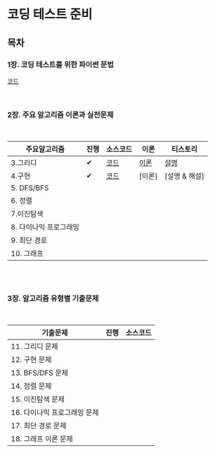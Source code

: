 # 코딩 테스트 준비

## 목차

### **1장. 코딩 테스트를 위한 파이썬 문법**

[코드](https://github.com/0meeee/for_coding_test/tree/main/ch1.%ED%8C%8C%EC%9D%B4%EC%8D%AC%EB%AC%B8%EB%B2%95)

</br>


### **2장. 주요 알고리즘 이론과 실전문제**

</br>

| 주요알고리즘     | 진행|  소스코드   |  이론    |  티스토리  |
| ---- | ---- | ---- | ---- | ---- |
|   3.그리디   | ✔  |  [코드](https://github.com/0meeee/for_coding_test/tree/main/ch2.%EC%A3%BC%EC%9A%94%EC%95%8C%EA%B3%A0%EB%A6%AC%EC%A6%98%EC%9D%B4%EB%A1%A0/03.%EA%B7%B8%EB%A6%AC%EB%94%94) |    [이론](https://github.com/0meeee/for_coding_test/blob/main/ch2.%EC%A3%BC%EC%9A%94%EC%95%8C%EA%B3%A0%EB%A6%AC%EC%A6%98%EC%9D%B4%EB%A1%A0/03.%EA%B7%B8%EB%A6%AC%EB%94%94/Readme.md)|    [설명](https://yeongvly.tistory.com/53)  |
|   4.구현   | ✔ |  [코드](https://github.com/0meeee/for_coding_test/tree/main/ch2.%EC%A3%BC%EC%9A%94%EC%95%8C%EA%B3%A0%EB%A6%AC%EC%A6%98%EC%9D%B4%EB%A1%A0/04.%EA%B5%AC%ED%98%84) |    [이론]|    [설명 & 해설]  |
|   5. DFS/BFS   |  |  |   |     |
|   6. 정렬   |  |  |   |     |
|   7.이진탐색   |  |  |   |     |
|   8. 다이나믹 프로그래밍   |  |  |   |     |
|   9. 최단 경로   |  |  |   |     |
|   10. 그래프   |  |  |   |     |
</br>
</br>

### **3장. 알고리즘 유형별 기출문제**

</br>

|  기출문제                     |  진행  | 소스코드 |
| ---------------------------- |  ---- |------- |
| 11. 그리디 문제               |   |     |
| 12. 구현 문제                 |   |  |
| 13. BFS/DFS 문제              |   |  |
| 14. 정렬 문제                 |   | |
| 15. 이진탐색 문제              |   |        |
| 16. 다이나믹 프로그래밍 문제     |   |        |
| 17. 최단 경로 문제             |   |        |
| 18. 그래프 이론 문제            |   |        |
